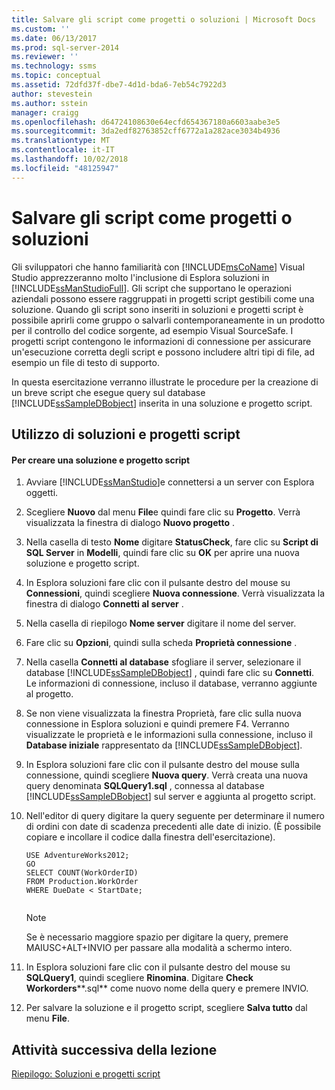 ```yaml
---
title: Salvare gli script come progetti o soluzioni | Microsoft Docs
ms.custom: ''
ms.date: 06/13/2017
ms.prod: sql-server-2014
ms.reviewer: ''
ms.technology: ssms
ms.topic: conceptual
ms.assetid: 72dfd37f-dbe7-4d1d-bda6-7eb54c7922d3
author: stevestein
ms.author: sstein
manager: craigg
ms.openlocfilehash: d64724108630e64ecfd654367180a6603aabe3e5
ms.sourcegitcommit: 3da2edf82763852cff6772a1a282ace3034b4936
ms.translationtype: MT
ms.contentlocale: it-IT
ms.lasthandoff: 10/02/2018
ms.locfileid: "48125947"
---
```

# <a name="save-scripts-as-projects-or-solutions"></a>Salvare gli script come progetti o soluzioni
  Gli sviluppatori che hanno familiarità con [!INCLUDE[msCoName](../../includes/msconame-md.md)] Visual Studio apprezzeranno molto l'inclusione di Esplora soluzioni in [!INCLUDE[ssManStudioFull](../../includes/ssmanstudiofull-md.md)]. Gli script che supportano le operazioni aziendali possono essere raggruppati in progetti script gestibili come una soluzione. Quando gli script sono inseriti in soluzioni e progetti script è possibile aprirli come gruppo o salvarli contemporaneamente in un prodotto per il controllo del codice sorgente, ad esempio Visual SourceSafe. I progetti script contengono le informazioni di connessione per assicurare un'esecuzione corretta degli script e possono includere altri tipi di file, ad esempio un file di testo di supporto.  
  
 In questa esercitazione verranno illustrate le procedure per la creazione di un breve script che esegue query sul database [!INCLUDE[ssSampleDBobject](../../includes/sssampledbobject-md.md)] inserita in una soluzione e progetto script.  
  
## <a name="using-script-projects-and-solutions"></a>Utilizzo di soluzioni e progetti script  
  
#### <a name="to-create-a-script-project-and-solution"></a>Per creare una soluzione e progetto script  
  
1.  Avviare [!INCLUDE[ssManStudio](../../includes/ssmanstudio-md.md)]e connettersi a un server con Esplora oggetti.  
  
2.  Scegliere **Nuovo** dal menu **File**e quindi fare clic su **Progetto**. Verrà visualizzata la finestra di dialogo **Nuovo progetto** .  
  
3.  Nella casella di testo **Nome** digitare **StatusCheck**, fare clic su **Script di SQL Server** in **Modelli**, quindi fare clic su **OK** per aprire una nuova soluzione e progetto script.  
  
4.  In Esplora soluzioni fare clic con il pulsante destro del mouse su **Connessioni**, quindi scegliere **Nuova connessione**. Verrà visualizzata la finestra di dialogo **Connetti al server** .  
  
5.  Nella casella di riepilogo **Nome server** digitare il nome del server.  
  
6.  Fare clic su **Opzioni**, quindi sulla scheda **Proprietà connessione** .  
  
7.  Nella casella **Connetti al database** sfogliare il server, selezionare il database [!INCLUDE[ssSampleDBobject](../../includes/sssampledbobject-md.md)] , quindi fare clic su **Connetti**. Le informazioni di connessione, incluso il database, verranno aggiunte al progetto.  
  
8.  Se non viene visualizzata la finestra Proprietà, fare clic sulla nuova connessione in Esplora soluzioni e quindi premere F4. Verranno visualizzate le proprietà e le informazioni sulla connessione, incluso il **Database iniziale** rappresentato da [!INCLUDE[ssSampleDBobject](../../includes/sssampledbobject-md.md)].  
  
9. In Esplora soluzioni fare clic con il pulsante destro del mouse sulla connessione, quindi scegliere **Nuova query**. Verrà creata una nuova query denominata **SQLQuery1.sql** , connessa al database [!INCLUDE[ssSampleDBobject](../../includes/sssampledbobject-md.md)] sul server e aggiunta al progetto script.  
  
10. Nell'editor di query digitare la query seguente per determinare il numero di ordini con date di scadenza precedenti alle date di inizio. (È possibile copiare e incollare il codice dalla finestra dell'esercitazione).  
  
    ```  
    USE AdventureWorks2012;  
    GO  
    SELECT COUNT(WorkOrderID)  
    FROM Production.WorkOrder  
    WHERE DueDate < StartDate;  
  
    ```  
  
    > [!NOTE]  
    >  Se è necessario maggiore spazio per digitare la query, premere MAIUSC+ALT+INVIO per passare alla modalità a schermo intero.  
  
11. In Esplora soluzioni fare clic con il pulsante destro del mouse su **SQLQuery1**, quindi scegliere **Rinomina**. Digitare **Check Workorders****.sql** come nuovo nome della query e premere INVIO.  
  
12. Per salvare la soluzione e il progetto script, scegliere **Salva tutto** dal menu **File**.  
  
## <a name="next-task-in-lesson"></a>Attività successiva della lezione  
 [Riepilogo: Soluzioni e progetti script](lesson-3-4-summary-solutions-and-script-projects.md)  
  
  

